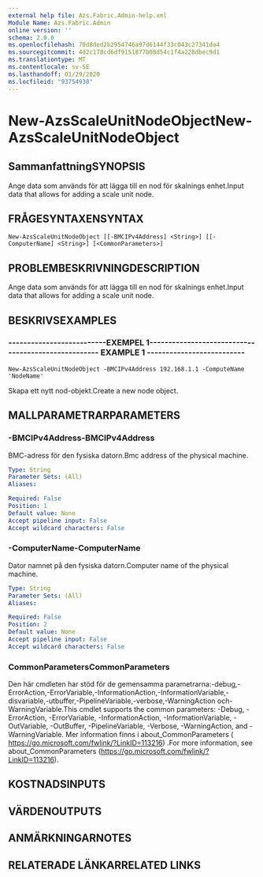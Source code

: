 ```yaml
---
external help file: Azs.Fabric.Admin-help.xml
Module Name: Azs.Fabric.Admin
online version: ''
schema: 2.0.0
ms.openlocfilehash: 70d8ded2b2954746a97d6144f33c043c27341da4
ms.sourcegitcommit: 4d2c178cd6df9151877b08d54c1f4a228dbec9d1
ms.translationtype: MT
ms.contentlocale: sv-SE
ms.lasthandoff: 01/29/2020
ms.locfileid: "93754938"
---
```

# <span data-ttu-id="a1656-101">New-AzsScaleUnitNodeObject</span><span class="sxs-lookup"><span data-stu-id="a1656-101">New-AzsScaleUnitNodeObject</span></span>

## <span data-ttu-id="a1656-102">Sammanfattning</span><span class="sxs-lookup"><span data-stu-id="a1656-102">SYNOPSIS</span></span>
<span data-ttu-id="a1656-103">Ange data som används för att lägga till en nod för skalnings enhet.</span><span class="sxs-lookup"><span data-stu-id="a1656-103">Input data that allows for adding a scale unit node.</span></span>

## <span data-ttu-id="a1656-104">FRÅGESYNTAXEN</span><span class="sxs-lookup"><span data-stu-id="a1656-104">SYNTAX</span></span>

```
New-AzsScaleUnitNodeObject [[-BMCIPv4Address] <String>] [[-ComputerName] <String>] [<CommonParameters>]
```

## <span data-ttu-id="a1656-105">PROBLEMBESKRIVNING</span><span class="sxs-lookup"><span data-stu-id="a1656-105">DESCRIPTION</span></span>
<span data-ttu-id="a1656-106">Ange data som används för att lägga till en nod för skalnings enhet.</span><span class="sxs-lookup"><span data-stu-id="a1656-106">Input data that allows for adding a scale unit node.</span></span>

## <span data-ttu-id="a1656-107">BESKRIVS</span><span class="sxs-lookup"><span data-stu-id="a1656-107">EXAMPLES</span></span>

### <span data-ttu-id="a1656-108">--------------------------EXEMPEL 1--------------------------</span><span class="sxs-lookup"><span data-stu-id="a1656-108">-------------------------- EXAMPLE 1 --------------------------</span></span>
```
New-AzsScaleUnitNodeObject -BMCIPv4Address 192.168.1.1 -ComputeName 'NodeName'
```

<span data-ttu-id="a1656-109">Skapa ett nytt nod-objekt.</span><span class="sxs-lookup"><span data-stu-id="a1656-109">Create a new node object.</span></span>

## <span data-ttu-id="a1656-110">MALLPARAMETRAR</span><span class="sxs-lookup"><span data-stu-id="a1656-110">PARAMETERS</span></span>

### <span data-ttu-id="a1656-111">-BMCIPv4Address</span><span class="sxs-lookup"><span data-stu-id="a1656-111">-BMCIPv4Address</span></span>
<span data-ttu-id="a1656-112">BMC-adress för den fysiska datorn.</span><span class="sxs-lookup"><span data-stu-id="a1656-112">Bmc address of the physical machine.</span></span>

```yaml
Type: String
Parameter Sets: (All)
Aliases: 

Required: False
Position: 1
Default value: None
Accept pipeline input: False
Accept wildcard characters: False
```

### <span data-ttu-id="a1656-113">-ComputerName</span><span class="sxs-lookup"><span data-stu-id="a1656-113">-ComputerName</span></span>
<span data-ttu-id="a1656-114">Dator namnet på den fysiska datorn.</span><span class="sxs-lookup"><span data-stu-id="a1656-114">Computer name of the physical machine.</span></span>

```yaml
Type: String
Parameter Sets: (All)
Aliases: 

Required: False
Position: 2
Default value: None
Accept pipeline input: False
Accept wildcard characters: False
```

### <span data-ttu-id="a1656-115">CommonParameters</span><span class="sxs-lookup"><span data-stu-id="a1656-115">CommonParameters</span></span>
<span data-ttu-id="a1656-116">Den här cmdleten har stöd för de gemensamma parametrarna:-debug,-ErrorAction,-ErrorVariable,-InformationAction,-InformationVariable,-disvariable,-utbuffer,-PipelineVariable,-verbose,-WarningAction och-WarningVariable.</span><span class="sxs-lookup"><span data-stu-id="a1656-116">This cmdlet supports the common parameters: -Debug, -ErrorAction, -ErrorVariable, -InformationAction, -InformationVariable, -OutVariable, -OutBuffer, -PipelineVariable, -Verbose, -WarningAction, and -WarningVariable.</span></span> <span data-ttu-id="a1656-117">Mer information finns i about_CommonParameters ( https://go.microsoft.com/fwlink/?LinkID=113216) .</span><span class="sxs-lookup"><span data-stu-id="a1656-117">For more information, see about_CommonParameters (https://go.microsoft.com/fwlink/?LinkID=113216).</span></span>

## <span data-ttu-id="a1656-118">KOSTNADS</span><span class="sxs-lookup"><span data-stu-id="a1656-118">INPUTS</span></span>

## <span data-ttu-id="a1656-119">VÄRDEN</span><span class="sxs-lookup"><span data-stu-id="a1656-119">OUTPUTS</span></span>

## <span data-ttu-id="a1656-120">ANMÄRKNINGAR</span><span class="sxs-lookup"><span data-stu-id="a1656-120">NOTES</span></span>

## <span data-ttu-id="a1656-121">RELATERADE LÄNKAR</span><span class="sxs-lookup"><span data-stu-id="a1656-121">RELATED LINKS</span></span>

